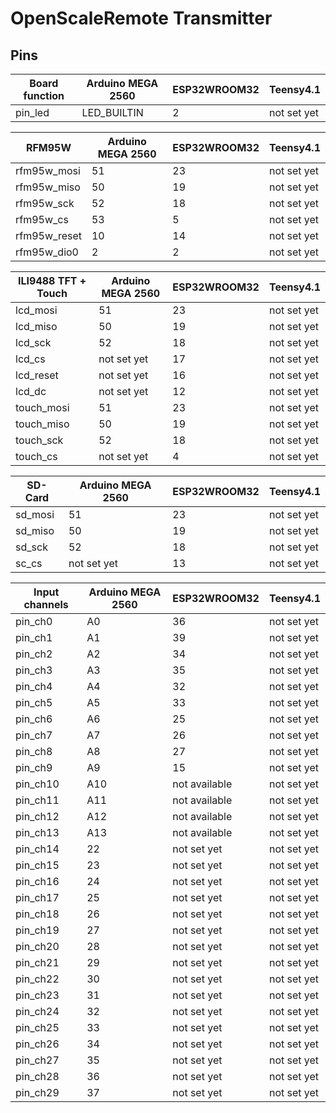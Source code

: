 # OpenScaleRemote Transmitter

## Pins
Board function | Arduino MEGA 2560 | ESP32WROOM32 | Teensy4.1
-------- | -------- | -------- | --------
pin_led | LED_BUILTIN | 2 | not set yet

RFM95W | Arduino MEGA 2560 | ESP32WROOM32 | Teensy4.1
-------- | -------- | -------- | --------
rfm95w_mosi | 51 | 23 | not set yet
rfm95w_miso | 50 | 19 | not set yet
rfm95w_sck | 52 | 18 | not set yet
rfm95w_cs | 53 | 5 | not set yet
rfm95w_reset | 10 | 14 | not set yet
rfm95w_dio0 | 2 | 2 | not set yet

ILI9488 TFT + Touch | Arduino MEGA 2560 | ESP32WROOM32 | Teensy4.1
-------- | -------- | -------- | --------
lcd_mosi | 51 | 23 | not set yet
lcd_miso | 50 | 19 | not set yet
lcd_sck | 52 | 18 | not set yet
lcd_cs | not set yet | 17 | not set yet
lcd_reset | not set yet | 16 | not set yet
lcd_dc | not set yet | 12 | not set yet
touch_mosi | 51 | 23 | not set yet
touch_miso | 50 | 19 | not set yet
touch_sck | 52 | 18 | not set yet
touch_cs | not set yet | 4 | not set yet

SD-Card | Arduino MEGA 2560 | ESP32WROOM32 | Teensy4.1
-------- | -------- | -------- | --------
sd_mosi | 51 | 23 | not set yet
sd_miso | 50 | 19 | not set yet
sd_sck | 52 | 18 | not set yet
sc_cs | not set yet | 13 | not set yet

Input channels | Arduino MEGA 2560 | ESP32WROOM32 | Teensy4.1
-------- | -------- | -------- | --------
pin_ch0 | A0 | 36 | not set yet
pin_ch1 | A1 | 39 | not set yet
pin_ch2 | A2 | 34 | not set yet
pin_ch3 | A3 | 35 | not set yet
pin_ch4 | A4 | 32 | not set yet
pin_ch5 | A5 | 33 | not set yet
pin_ch6 | A6 | 25 | not set yet
pin_ch7 | A7 | 26 | not set yet
pin_ch8 | A8 | 27 | not set yet
pin_ch9 | A9 | 15 | not set yet
pin_ch10 | A10 | not available | not set yet
pin_ch11 | A11 | not available | not set yet
pin_ch12 | A12 | not available | not set yet
pin_ch13 | A13 | not available | not set yet
pin_ch14 | 22 | not set yet | not set yet
pin_ch15 | 23 | not set yet | not set yet
pin_ch16 | 24 | not set yet | not set yet
pin_ch17 | 25 | not set yet | not set yet
pin_ch18 | 26 | not set yet | not set yet
pin_ch19 | 27 | not set yet | not set yet
pin_ch20 | 28 | not set yet | not set yet
pin_ch21 | 29 | not set yet | not set yet
pin_ch22 | 30 | not set yet | not set yet
pin_ch23 | 31 | not set yet | not set yet
pin_ch24 | 32 | not set yet | not set yet
pin_ch25 | 33 | not set yet | not set yet
pin_ch26 | 34 | not set yet | not set yet
pin_ch27 | 35 | not set yet | not set yet
pin_ch28 | 36 | not set yet | not set yet
pin_ch29 | 37 | not set yet | not set yet
